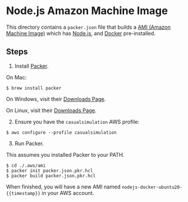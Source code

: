 # Node.js Amazon Machine Image

This directory contains a `packer.json` file that builds a [AMI (Amazon Machine Image)](https://docs.aws.amazon.com/AWSEC2/latest/UserGuide/AMIs.html) which has [Node.js](https://www.nodejs.org/), and [Docker](https://www.docker.com/) pre-installed.

## Steps

1. Install [Packer](https://www.packer.io/).

On Mac:

```
$ brew install packer
```

On Windows, visit their [Downloads Page](https://developer.hashicorp.com/packer/downloads).

On Linux, visit their [Downloads Page](https://releases.hashicorp.com/packer/1.5.6/packer_1.5.6_linux_amd64.zip).

2. Ensure you have the `casualsimulation` AWS profile:

```
$ aws configure --profile casualsimulation
```

3. Run Packer.

This assumes you installed Packer to your PATH.

```
$ cd ./.aws/ami
$ packer init packer.json.pkr.hcl
$ packer build packer.json.pkr.hcl
```

When finished, you will have a new AMI named `nodejs-docker-ubuntu20-{{timestamp}}` in your AWS account.
